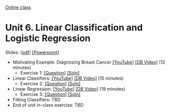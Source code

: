 [Online class](../../online_class.md) 

# Unit 6.  Linear Classification and Logistic Regression

Slides:  [[pdf]](../../lectures/Lect06_LogisticReg.pdf)  [[Powerpoint]](../../lectures/Lect06_LogisticReg.pptx) 

* Motivating Example:  Diagnosing Breast Cancer [[YouTube]](https://youtu.be/OBp924usBDw) [[DB Video]](https://www.dropbox.com/s/4ggmmp7ybugohht/Example.mp4) (12 minutes)
    * Exercise 1:  [[Question]](./Ex1_Example.pdf)  [[Soln]](./Ex1_Example_Soln.pdf)  
* Linear Classifiers: [[YouTube]](https://youtu.be/tHdK1i94zyo) [[DB Video]](https://www.dropbox.com/s/cvkponel0aabaut/Linear.mp4) (15 minutes)
    * Exercise 2:  [[Question]](./Ex2_Linear.pdf)  [[Soln]](./Ex2_Linear_Soln.pdf)  
* Linear Regression: [[YouTube]](https://youtu.be/z8DiICx-LDQ) [[DB Video]](https://www.dropbox.com/s/zd7kd9vr019xge5/Logistic.mp4) (19 minutes)
    * Exercise 3:  [[Question]](./Ex3_Logistic.pdf)  [[Soln]](./Ex3_Logistic_Soln.pdf)  
* Fitting Classifiers:  TBD
* End of unit in-class exercise:  TBD

